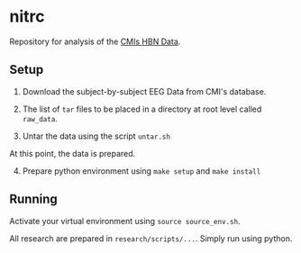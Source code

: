 # nitrc

Repository for analysis of the [CMIs HBN Data](https://fcon_1000.projects.nitrc.org/indi/cmi_healthy_brain_network/).


## Setup

1. Download the subject-by-subject EEG Data from CMI's database.

2. The list of `tar` files to be placed in a directory at root level called `raw_data`.

3. Untar the data using the script `untar.sh`

At this point, the data is prepared.

4. Prepare python environment using `make setup` and `make install`

## Running

Activate your virtual environment using `source source_env.sh`.

All research are prepared in `research/scripts/...`. Simply run using python.
